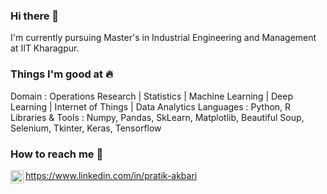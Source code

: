 ### Hi there 👋

I'm currently pursuing Master's in Industrial Engineering and Management at IIT Kharagpur.

### Things I'm good at 🔥

Domain : Operations Research | Statistics | Machine Learning | Deep Learning | Internet of Things | Data Analytics
Languages : Python, R
Libraries & Tools : Numpy, Pandas, SkLearn, Matplotlib, Beautiful Soup, Selenium, Tkinter, Keras, Tensorflow

### How to reach me 📱
<a href="https://www.linkedin.com/in/pratik-akbari/"><img align="left" src="https://user-images.githubusercontent.com/68496738/192779611-ed4e4d33-3e67-4287-aad3-40a3f44c061b.png" alt="Pratik | LinkedIn" width="21px"/></a>

https://www.linkedin.com/in/pratik-akbari


<!--
**PratikPatel372/PratikPatel372** is a ✨ _special_ ✨ repository because its `README.md` (this file) appears on your GitHub profile.

Here are some ideas to get you started:

- 🔭 I’m currently working on ...
- 🌱 I’m currently learning ...
- 👯 I’m looking to collaborate on ...
- 🤔 I’m looking for help with ...
- 💬 Ask me about ...
- 📫 How to reach me: ...
- 😄 Pronouns: ...
- ⚡ Fun fact: ...
-->
